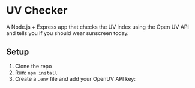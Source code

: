 # UV Checker

A Node.js + Express app that checks the UV index using the Open UV API and tells you if you should wear sunscreen today.

## Setup

1. Clone the repo
2. Run: `npm install`
3. Create a `.env` file and add your OpenUV API key:
